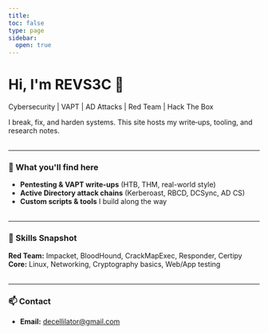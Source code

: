 ```yaml
---
title: 
toc: false
type: page
sidebar:
  open: true
---
```




# Hi, I'm **REVS3C** 👋  
Cybersecurity | VAPT | AD Attacks | Red Team | Hack The Box

I break, fix, and harden systems. This site hosts my write‑ups, tooling, and research notes.
<br><br/>

---

### 🚀 What you'll find here
- **Pentesting & VAPT write-ups** (HTB, THM, real-world style)
- **Active Directory attack chains** (Kerberoast, RBCD, DCSync, AD CS)
- **Custom scripts & tools** I build along the way
<br><br/>

---

### 🧰 Skills Snapshot
**Red Team:** Impacket, BloodHound, CrackMapExec, Responder, Certipy  
**Core:** Linux, Networking, Cryptography basics, Web/App testing
<br><br/>

---

### 📫 Contact
- **Email:** decellilator@gmail.com

